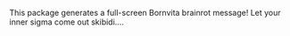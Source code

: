 ﻿This package generates a full-screen Bornvita brainrot message! Let your inner sigma come out skibidi....
